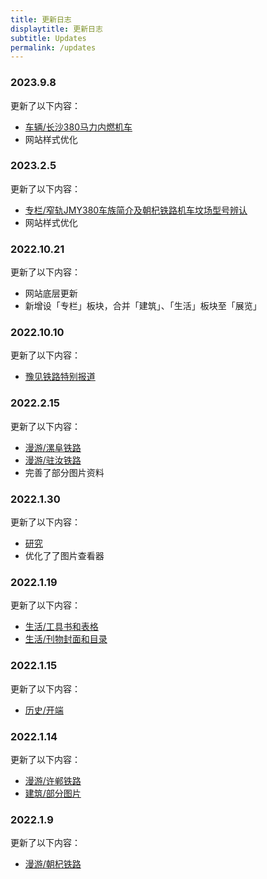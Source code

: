```yaml
---
title: 更新日志
displaytitle: 更新日志
subtitle: Updates
permalink: /updates
---
```


### 2023.9.8

更新了以下内容：

- [车辆/长沙380马力内燃机车](../../depot/Changsha380)
- 网站样式优化


### 2023.2.5

更新了以下内容：

- [专栏/窄轨JMY380车族简介及朝杞铁路机车坟场型号辨认](../../column/the-investigation-of-JMY380-series)
- 网站样式优化


### 2022.10.21

更新了以下内容：

- 网站底层更新
- 新增设「专栏」板块，合并「建筑」、「生活」板块至「展览」


### 2022.10.10

更新了以下内容：

- [豫见铁路特别报道](https://mp.weixin.qq.com/s/RyHyUdscQO_9E11lR2qgqg)


### 2022.2.15

更新了以下内容：

- [漫游/漯阜铁路](../../tour/luofu)
- [漫游/驻汝铁路](../../tour/zhuru)
- 完善了部分图片资料


### 2022.1.30

更新了以下内容：

- [研究](../../research)
- 优化了了图片查看器


### 2022.1.19

更新了以下内容：

- [生活/工具书和表格](../../life/references)
- [生活/刊物封面和目录](../../life/magazines)


### 2022.1.15

更新了以下内容：

- [历史/开端](../../history/)


### 2022.1.14

更新了以下内容：

- [漫游/许郸铁路](../../tour/xudan)
- [建筑/部分图片](../../architecture)


### 2022.1.9

更新了以下内容：

- [漫游/朝杞铁路](../../tour/chaoqi)





